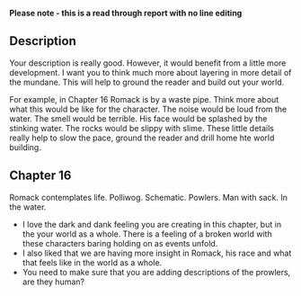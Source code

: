 **Please note - this is a read through report with no line editing**

## Description
Your description is really good. However, it would benefit from a little more development. I want you to think much more about layering in more detail of the mundane. This will help to ground the reader and build out your world. 

For example, in Chapter 16 Romack is by a waste pipe. Think more about what this would be like for the character. The noise would be loud from the water. The smell would be terrible. His face would be splashed by the stinking water. The rocks would be slippy with slime. These little details really help to slow the pace, ground the reader and drill home hte world building. 

## Chapter 16
Romack contemplates life. Polliwog. Schematic. Powlers. Man with sack. In the water. 
- I love the dark and dank feeling you are creating in this chapter, but in the your world as a whole. There is a feeling of a broken world with these characters baring holding on as events unfold. 
- I also liked that we are having more insight in Romack, his race and what that feels like in the world as a whole. 
- You need to make sure that you are adding descriptions of the prowlers, are they human? 